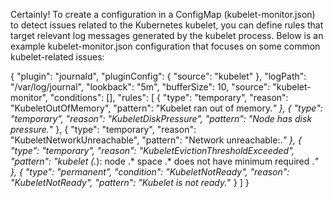Certainly! To create a configuration in a ConfigMap (kubelet-monitor.json) to detect issues related to the Kubernetes kubelet, you can define rules that target relevant log messages generated by the kubelet process. Below is an example kubelet-monitor.json configuration that focuses on some common kubelet-related issues:

{
    "plugin": "journald",
    "pluginConfig": {
        "source": "kubelet"
    },
    "logPath": "/var/log/journal",
    "lookback": "5m",
    "bufferSize": 10,
    "source": "kubelet-monitor",
    "conditions": [],
    "rules": [
        {
            "type": "temporary",
            "reason": "KubeletOutOfMemory",
            "pattern": "Kubelet ran out of memory.*"
        },
        {
            "type": "temporary",
            "reason": "KubeletDiskPressure",
            "pattern": "Node has disk pressure.*"
        },
        {
            "type": "temporary",
            "reason": "KubeletNetworkUnreachable",
            "pattern": "Network unreachable:.*"
        },
        {
            "type": "temporary",
            "reason": "KubeletEvictionThresholdExceeded",
            "pattern": "kubelet (.*): node .* space .* does not have minimum required .*"
        },
        {
            "type": "permanent",
            "condition": "KubeletNotReady",
            "reason": "KubeletNotReady",
            "pattern": "Kubelet is not ready.*"
        }
    ]
}
